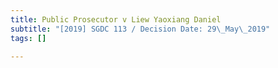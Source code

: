 ```yaml
---
title: Public Prosecutor v Liew Yaoxiang Daniel
subtitle: "[2019] SGDC 113 / Decision Date: 29\_May\_2019"
tags: []

---
```

